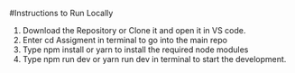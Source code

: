 #Instructions to Run Locally

1. Download the Repository or Clone it and open it in VS code.
2. Enter cd Assigment in terminal to go into the main repo
3. Type npm install or yarn to install the required node modules
4. Type npm run dev or yarn run dev in terminal to start the development.
